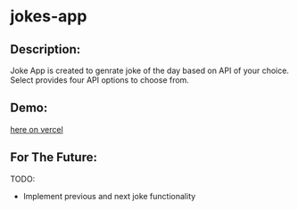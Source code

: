# jokes-app

## Description:

Joke App is created to genrate joke of the day based on API of your choice. Select provides four API options to choose from.

## Demo: 
[here on vercel](https://jokes-app-peach.vercel.app/)
## For The Future:

TODO:

- Implement previous and next joke functionality

